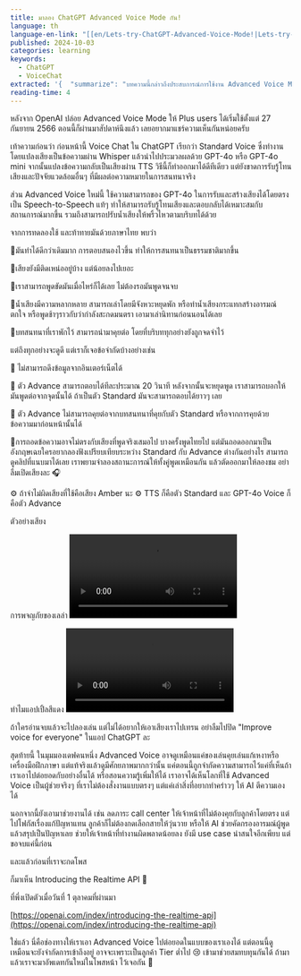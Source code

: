 ```yaml
---
title: มาลอง ChatGPT Advanced Voice Mode กัน!
language: th
language-en-link: "[[en/Lets-try-ChatGPT-Advanced-Voice-Mode!|Lets-try-ChatGPT-Advanced-Voice-Mode!]]"
published: 2024-10-03
categories: learning
keywords:
  - ChatGPT
  - VoiceChat
extracted: '{  "summarize": "บทความนี้กล่าวถึงประสบการณ์การใช้งาน Advanced Voice Mode ของ ChatGPT ที่เพิ่งเปิดตัวสำหรับผู้ใช้ Plus เปรียบเทียบกับ Standard Voice เดิม โดยอธิบายข้อดีและข้อจำกัดของฟีเจอร์ใหม่นี้ รวมถึงแสดงความคิดเห็นเกี่ยวกับศักยภาพในการนำไปประยุกต์ใช้ในอนาคต และกล่าวถึงการเปิดตัว Realtime API ที่จะช่วยให้นักพัฒนาสามารถนำ Advanced Voice ไปต่อยอดได้",  "keywords": [    "ChatGPT",    "Advanced Voice Mode",    "OpenAI",    "AI",    "เสียงสังเคราะห์",    "การสนทนา",    "ภาษาไทย",    "GPT-4",    "Speech-to-Speech",    "Realtime API",    "การประยุกต์ใช้ AI"  ]}'
reading-time: 4
---
```

หลังจาก OpenAI ปล่อย Advanced Voice Mode ให้ Plus users ได้เริ่มใช้ตั้งแต่ 27 กันยายน 2566 ตอนนี้ก็ผ่านมาสัปดาห์นึงแล้ว เลยอยากมาแชร์ความเห็นกันหน่อยครับ

เท้าความก่อนว่า ก่อนหน้านี้ Voice Chat ใน ChatGPT เรียกว่า Standard Voice ซึ่งทำงานโดยแปลงเสียงเป็นข้อความผ่าน Whisper แล้วนำไปประมวลผลด้วย GPT-4o หรือ GPT-4o mini จากนั้นแปลงข้อความกลับเป็นเสียงผ่าน TTS วิธีนี้ก็ทำออกมาได้ดีทีเดียว แต่ยังขาดการรับรู้โทนเสียงและปัจจัยแวดล้อมอื่นๆ ที่มีผลต่อความหมายในการสนทนาจริง

ส่วน Advanced Voice ใหม่นี้ ใช้ความสามารถของ GPT-4o ในการรับและสร้างเสียงได้โดยตรง เป็น Speech-to-Speech แท้ๆ ทำให้สามารถรับรู้โทนเสียงและตอบกลับได้เหมาะสมกับสถานการณ์มากขึ้น รวมถึงสามารถปรับน้ำเสียงให้พริ้วไหวตามบริบทได้ด้วย

จากการทดลองใช้ และท้าทายมันด้วยภาษาไทย พบว่า

🌟มันทำได้ดีกว่าเดิมมาก การตอบสนองไวขึ้น ทำให้การสนทนาเป็นธรรมชาติมากขึ้น

🌟เสียงยังมีติดเหน่ออยู่บ้าง แต่น้อยลงไปเยอะ

🌟เราสามารถพูดขัดมันเมื่อไหร่ก็ได้เลย ไม่ต้องรอมันพูดจนจบ

🌟น้ำเสียงมีความหลากหลาย สามารถเล่าโดยมีจังหวะหยุดพัก หรือทำน้ำเสียงกระแทกสร้างอารมณ์ตกใจ หรือพูดช้าๆราวกับว่ากำลังสะกดมนตรา เอามาเล่านิทานก่อนนอนได้เลย

🌟บทสนทนาที่เราพักไว้ สามารถนำมาคุยต่อ โดยที่บริบททุกอย่างยังถูกจดจำไว้

แต่ถึงทุกอย่างจะดูดี แต่เราก็เจอข้อจำกัดบ้างอย่างเช่น

🔹 ไม่สามารถดึงข้อมูลจากอินเตอร์เน็ตได้

🔹 ตัว Advance สามารถตอบได้ทีละประมาณ 20 วินาที หลังจากนั้นจะหยุดพูด เราสามารถบอกให้มันพูดต่อจากจุดนั้นได้ ถ้าเป็นตัว Standard มันจะสามารถตอบได้ยาวๆ เลย

🔹 ตัว Advance ไม่สามารถคุยต่อจากบทสนทนาที่คุยกับตัว Standard หรือจากการคุยด้วยข้อความมาก่อนหน้านั้นได้

🔹การถอดข้อความอาจไม่ตรงกับเสียงที่พูดจริงเสมอไป บางครั้งพูดไทยไป แต่มันถอดออกมาเป็นอังกฤษเฉยใครอยากลองฟังเปรียบเทียบระหว่าง Standard กับ Advance ต่างกันอย่างไร สามารถดูคลิปที่แนบมาได้เลย เราพยามจำลองสถานะการณ์ให้ทั้งคู่พูดเหมือนกัน แล้วตัดออกมาให้ลองชม อย่าลืมเปิดเสียงละ 🎧

⚙️ ถ้าจำไม่ผิดเสียงที่ใช้คือเสียง Amber นะ
⚙️ TTS ก็คือตัว Standard และ GPT-4o Voice ก็คือตัว Advance

ตัวอย่างเสียง

การพจญภัยของเลล่า
<video src="https://cdn.indevmined.com/video/rela-adven.mp4" controls></video>

ทำไมแอปเปิ้ลสีแดง
<video src="https://cdn.indevmined.com/video/red-apple.mp4" controls></video>

ถ้าใครอ่านจบแล้วจะไปลองเล่น แต่ไม่ได้อยากให้เอาเสียงเราไปเทรน อย่าลืมไปปิด "Improve voice for everyone" ในแอป ChatGPT ละ

สุดท้ายนี้ ในมุมมองเดฟคนหนึ่ง Advanced Voice อาจดูเหมือนแค่ของเล่นคุยเล่นแก้เหงาหรือเครื่องมือฝึกภาษา แต่แท้จริงแล้วดูมีศักยภาพมากกว่านั้น แค่ตอนนี้ถูกจำกัดความสามารถไว้แค่ที่เห็นถ้าเราเอาไปต่อยอดกับอย่างอื่นได้ หรือสอนความรู้เพิ่มให้ได้ เราอาจได้เห็นโลกที่ใช้ Advanced Voice เป็นผู้ช่วยจริงๆ ที่เราไม่ต้องสั่งงานแบบตรงๆ แต่แค่เล่าสิ่งที่อยากทำคร่าวๆ ให้ AI ตีความเองได้

นอกจากนี้ยังเอามาช่วยงานได้ เช่น ลดภาระ call center ให้เจ้าหน้าที่ไม่ต้องคุยกับลูกค้าโดยตรง แต่ไปโฟกัสเรื่องแก้ปัญหาแทน ลูกค้าก็ไม่ต้องกดเลือกสายให้วุ่นวาย หรือให้ AI ช่วยคัดกรองอารมณ์ผู้พูด แล้วสรุปเป็นปัญหาเลย ช่วยให้เจ้าหน้าที่ทำงานผิดพลาดน้อยลง ยังมี use case น่าสนใจอีกเพียบ แต่ขอจบแค่นี้ก่อน

และแล้วก่อนที่เราจะกดโพส

ก็มาเห็น Introducing the Realtime API 👀

ที่พึ่งเปิดตัวเมื่อวันที่ 1 ตุลาคมที่ผ่านมา

[https://openai.com/index/introducing-the-realtime-api](https://openai.com/index/introducing-the-realtime-api)

ใช่แล้ว นี่คือช่องทางให้เราเอา Advanced Voice ไปต่อยอดในแบบของเราเองได้ แต่ตอนนี้ดูเหมือนจะยังจำกัดการเข้าถึงอยู่ อาจจะเพราะเป็นลูกค้า Tier ต่ำไป 😢 เข้ามาช่วยสมทบทุนกันได้ ถ้ามาแล้วเราจะมาอัพเดทกันใหม่ในโพสหน้า ไว้เจอกัน 👋